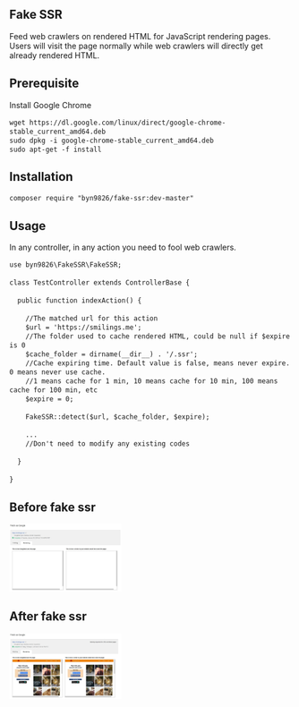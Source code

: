 Fake SSR
--
Feed web crawlers on rendered HTML for JavaScript rendering pages.  
Users will visit the page normally while web crawlers will directly get already rendered HTML.  

Prerequisite
--
Install Google Chrome
```
wget https://dl.google.com/linux/direct/google-chrome-stable_current_amd64.deb
sudo dpkg -i google-chrome-stable_current_amd64.deb
sudo apt-get -f install
```
Installation
--
```
composer require "byn9826/fake-ssr:dev-master"
```
Usage
--
In any controller, in any action you need to fool web crawlers.
```
use byn9826\FakeSSR\FakeSSR;

class TestController extends ControllerBase {

  public function indexAction() {
	
    //The matched url for this action
    $url = 'https://smilings.me'; 
    //The folder used to cache rendered HTML, could be null if $expire is 0
    $cache_folder = dirname(__dir__) . '/.ssr';  
    //Cache expiring time. Default value is false, means never expire. 0 means never use cache. 
    //1 means cache for 1 min, 10 means cache for 10 min, 100 means cache for 100 min, etc
    $expire = 0;
    
    FakeSSR::detect($url, $cache_folder, $expire);

    ...
    //Don't need to modify any existing codes
		
  }

}
```

Before fake ssr  
--
<img src="https://github.com/byn9826/fake-ssr/blob/master/~legend/1.JPG?raw=true" width="200px" />  
  
After fake ssr  
--
<img src="https://github.com/byn9826/fake-ssr/blob/master/~legend/2.JPG?raw=true" width="200px" />  

